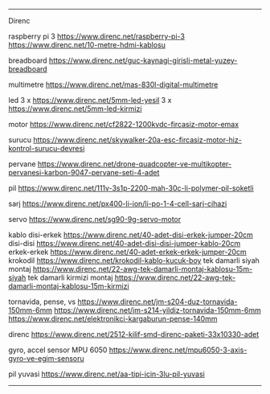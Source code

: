 
---------------------------------------------------------------------

Direnc

raspberry pi 3
https://www.direnc.net/raspberry-pi-3
https://www.direnc.net/10-metre-hdmi-kablosu

breadboard
https://www.direnc.net/guc-kaynagi-girisli-metal-yuzey-breadboard

multimetre
https://www.direnc.net/mas-830l-digital-multimetre

led
3 x https://www.direnc.net/5mm-led-yesil
3 x https://www.direnc.net/5mm-led-kirmizi

motor
https://www.direnc.net/cf2822-1200kvdc-fircasiz-motor-emax

surucu
https://www.direnc.net/skywalker-20a-esc-fircasiz-motor-hiz-kontrol-surucu-devresi

pervane
https://www.direnc.net/drone-quadcopter-ve-multikopter-pervanesi-karbon-9047-pervane-seti-4-adet

pil
https://www.direnc.net/111v-3s1p-2200-mah-30c-li-polymer-pil-soketli

sarj
https://www.direnc.net/px400-li-ion/li-po-1-4-cell-sarj-cihazi

servo
https://www.direnc.net/sg90-9g-servo-motor

kablo
disi-erkek
https://www.direnc.net/40-adet-disi-erkek-jumper-20cm
disi-disi
https://www.direnc.net/40-adet-disi-disi-jumper-kablo-20cm
erkek-erkek
https://www.direnc.net/40-adet-erkek-erkek-jumper-20cm
krokodil
https://www.direnc.net/krokodil-kablo-kucuk-boy
tek damarli siyah montaj
https://www.direnc.net/22-awg-tek-damarli-montaj-kablosu-15m-siyah
tek damarli kirmizi montaj
https://www.direnc.net/22-awg-tek-damarli-montaj-kablosu-15m-kirmizi

tornavida, pense, vs
https://www.direnc.net/jm-s204-duz-tornavida-150mm-6mm
https://www.direnc.net/jm-s214-yildiz-tornavida-150mm-6mm
https://www.direnc.net/elektronikci-kargaburun-pense-140mm

direnc
https://www.direnc.net/2512-kilif-smd-direnc-paketi-33x10330-adet

gyro, accel sensor
MPU 6050
https://www.direnc.net/mpu6050-3-axis-gyro-ve-egim-sensoru

pil yuvasi
https://www.direnc.net/aa-tipi-icin-3lu-pil-yuvasi


------------------------------------------------------------------------


